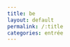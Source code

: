 ```yaml
---
title: be
layout: default
permalink: /:title
categories: entrée
---
```


<div id="main" class='content'>

</div>